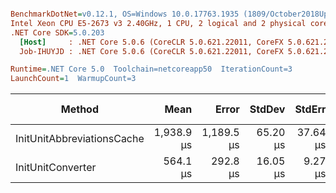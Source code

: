``` ini

BenchmarkDotNet=v0.12.1, OS=Windows 10.0.17763.1935 (1809/October2018Update/Redstone5)
Intel Xeon CPU E5-2673 v3 2.40GHz, 1 CPU, 2 logical and 2 physical cores
.NET Core SDK=5.0.203
  [Host]     : .NET Core 5.0.6 (CoreCLR 5.0.621.22011, CoreFX 5.0.621.22011), X64 RyuJIT
  Job-IHUYJD : .NET Core 5.0.6 (CoreCLR 5.0.621.22011, CoreFX 5.0.621.22011), X64 RyuJIT

Runtime=.NET Core 5.0  Toolchain=netcoreapp50  IterationCount=3  
LaunchCount=1  WarmupCount=3  

```
|                     Method |       Mean |      Error |   StdDev |   StdErr |        Min |        Max |     Median |   Gen 0 |   Gen 1 | Gen 2 |  Allocated |
|--------------------------- |-----------:|-----------:|---------:|---------:|-----------:|-----------:|-----------:|--------:|--------:|------:|-----------:|
| InitUnitAbbreviationsCache | 1,938.9 μs | 1,189.5 μs | 65.20 μs | 37.64 μs | 1,883.7 μs | 2,010.9 μs | 1,922.2 μs | 80.0781 | 39.0625 |     - | 1234.65 KB |
|          InitUnitConverter |   564.1 μs |   292.8 μs | 16.05 μs |  9.27 μs |   548.1 μs |   580.2 μs |   564.0 μs |       - |       - |     - |  718.66 KB |
